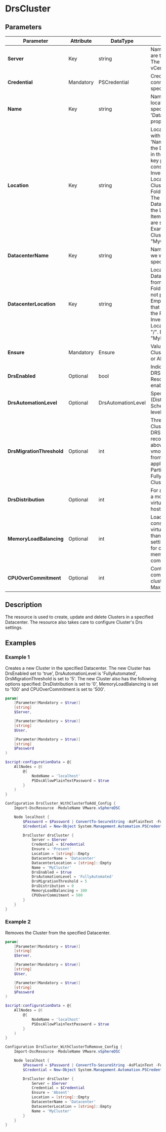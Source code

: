 # DrsCluster

## Parameters

| Parameter | Attribute | DataType | Description | Allowed Values |
| --- | --- | --- | --- | --- |
| **Server** | Key | string | Name of the Server we are trying to connect to. The Server can be a vCenter or ESXi. ||
| **Credential** | Mandatory | PSCredential | Credentials needed for connection to the specified Server. ||
| **Name** | Key | string | Name of the Cluster located in the Datacenter specified in 'DatacenterName' key property. ||
| **Location** | Key | string | Location of the Cluster with name specified in 'Name' key property in the Datacenter specified in the 'DatacenterName' key property. Location consists of 0 or more Inventory Items. Empty Location means that the Cluster is in the Host Folder of the Datacenter. The Root Folders of the Datacenter are not part of the Location. Inventory Item names in Location are separated by "/". Example Location for a Cluster Inventory Item: "MyClusters/DrsClusters". ||
| **DatacenterName** | Key | string | Name of the Datacenter we will use from the specified Inventory. ||
| **DatacenterLocation** | Key | string | Location of the Datacenter we will use from the Inventory. Root Folder of the Inventory is not part of the Location. Empty Location means that the Datacenter is in the Root Folder of the Inventory. Folder names in Location are separated by "/". Example Location: "MyDatacentersFolder". ||
| **Ensure** | Mandatory | Ensure | Value indicating if the Cluster should be Present or Absent. | Present, Absent |
| **DrsEnabled** | Optional | bool | Indicates that VMware DRS (Distributed Resource Scheduler) is enabled. ||
| **DrsAutomationLevel** | Optional | DrsAutomationLevel | Specifies a DRS (Distributed Resource Scheduler) automation level. | FullyAutomated, Manual, PartiallyAutomated, Disabled, Unset |
| **DrsMigrationThreshold** | Optional | int | Threshold for generated ClusterRecommendations. DRS generates only those recommendations that are above the specified vmotionRate. Ratings vary from 1 to 5. This setting applies to Manual, PartiallyAutomated, and FullyAutomated DRS Clusters. ||
| **DrsDistribution** | Optional | int | For availability, distributes a more even number of virtual machines across hosts. ||
| **MemoryLoadBalancing** | Optional | int | Load balance based on consumed memory of virtual machines rather than active memory. This setting is recommended for clusters where host memory is not over-committed. ||
| **CPUOverCommitment** | Optional | int | Controls CPU over-commitment in the cluster. Min value is 0 and Max value is 500. ||

## Description

The resource is used to create, update and delete Clusters in a specified Datacenter. The resource also takes care to configure Cluster's Drs settings.

## Examples

### Example 1

Creates a new Cluster in the specified Datacenter. The new Cluster has DrsEnabled set to 'true', DrsAutomationLevel is 'FullyAutomated', DrsMigrationThreshold is set to '5'. The new Cluster also has the following options specified: DrsDistribution is set to '0', MemoryLoadBalancing is set to '100' and CPUOverCommitment is set to '500'.

```powershell
param(
    [Parameter(Mandatory = $true)]
    [string]
    $Server,

    [Parameter(Mandatory = $true)]
    [string]
    $User,

    [Parameter(Mandatory = $true)]
    [string]
    $Password
)

$script:configurationData = @{
    AllNodes = @(
        @{
            NodeName = 'localhost'
            PSDscAllowPlainTextPassword = $true
        }
    )
}

Configuration DrsCluster_WithClusterToAdd_Config {
    Import-DscResource -ModuleName VMware.vSphereDSC

    Node localhost {
        $Password = $Password | ConvertTo-SecureString -AsPlainText -Force
        $Credential = New-Object System.Management.Automation.PSCredential($User, $Password)

        DrsCluster drsCluster {
            Server = $Server
            Credential = $Credential
            Ensure = 'Present'
            Location = [string]::Empty
            DatacenterName = 'Datacenter'
            DatacenterLocation = [string]::Empty
            Name = 'MyCluster'
            DrsEnabled = $true
            DrsAutomationLevel = 'FullyAutomated'
            DrsMigrationThreshold = 5
            DrsDistribution = 0
            MemoryLoadBalancing = 100
            CPUOverCommitment = 500
        }
    }
}
```

### Example 2

Removes the Cluster from the specified Datacenter.

```powershell
param(
    [Parameter(Mandatory = $true)]
    [string]
    $Server,

    [Parameter(Mandatory = $true)]
    [string]
    $User,

    [Parameter(Mandatory = $true)]
    [string]
    $Password
)

$script:configurationData = @{
    AllNodes = @(
        @{
            NodeName = 'localhost'
            PSDscAllowPlainTextPassword = $true
        }
    )
}

Configuration DrsCluster_WithClusterToRemove_Config {
    Import-DscResource -ModuleName VMware.vSphereDSC

    Node localhost {
        $Password = $Password | ConvertTo-SecureString -AsPlainText -Force
        $Credential = New-Object System.Management.Automation.PSCredential($User, $Password)

        DrsCluster drsCluster {
            Server = $Server
            Credential = $Credential
            Ensure = 'Absent'
            Location = [string]::Empty
            DatacenterName = 'Datacenter'
            DatacenterLocation = [string]::Empty
            Name = 'MyCluster'
        }
    }
}
```
